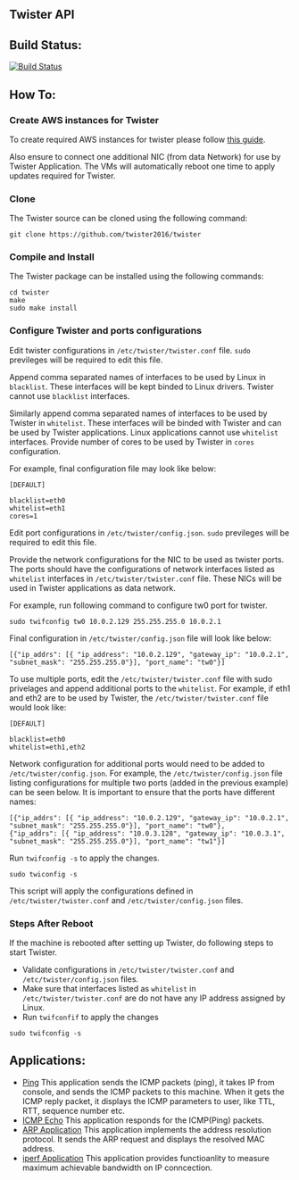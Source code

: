 ## Twister API

## Build Status:
[![Build Status](https://travis-ci.org/twister2016/twister.png)](https://travis-ci.org/twister2016/twister)

## How To:
### Create AWS instances for Twister

To create required AWS instances for twister please follow [this guide](/documentation/Twister_AWS.md).

Also ensure to connect one additional NIC (from data Network) for use by Twister Application. The VMs will automatically reboot one time to apply updates required for Twister.

### Clone
The Twister source can be cloned using the following command:

```
git clone https://github.com/twister2016/twister
```

### Compile and Install
The Twister package can be installed using the following commands:

```
cd twister
make
sudo make install
```
### Configure Twister and ports configurations

Edit  twister configurations in `/etc/twister/twister.conf` file. `sudo` previleges will be required to edit this file.

Append comma separated names of interfaces to be used by Linux in `blacklist`. These interfaces will be kept binded to Linux drivers. Twister cannot use `blacklist` interfaces.

Similarly append comma separated names of interfaces to be used by Twister in `whitelist`. These interfaces will be binded with Twister and can be used by Twister applications. Linux applications cannot use `whitelist` interfaces.
Provide number of cores to be used by Twister in `cores` configuration. 

For example, final configuration file may look like below:
```
[DEFAULT]

blacklist=eth0
whitelist=eth1
cores=1
```
Edit port configurations in `/etc/twister/config.json`. `sudo` previleges will be required to edit this file.

Provide the network configurations for the NIC to be used as twister ports. The ports should have the configurations of network interfaces listed as `whitelist` interfaces in `/etc/twister/twister.conf` file. These NICs will be used in Twister applications as data network.

For example, run following command to configure tw0 port for twister.
```
sudo twifconfig tw0 10.0.2.129 255.255.255.0 10.0.2.1
```

Final configuration in `/etc/twister/config.json` file will look like below:
```
[{"ip_addrs": [{ "ip_address": "10.0.2.129", "gateway_ip": "10.0.2.1", "subnet_mask": "255.255.255.0"}], "port_name": "tw0"}]
```

To use multiple ports, edit the `/etc/twister/twister.conf` file with sudo privelages and append additional ports to the `whitelist`.
For example, if eth1 and eth2 are to be used by Twister, the `/etc/twister/twister.conf` file would look like:

```
[DEFAULT]

blacklist=eth0
whitelist=eth1,eth2
```
Network configuration for additional ports  would need to be added to `/etc/twister/config.json`.
For example, the `/etc/twister/config.json` file listing configurations for multiple two ports (added in the previous example) can be seen below.
It is important to ensure that the ports have different names:

```
[{"ip_addrs": [{ "ip_address": "10.0.2.129", "gateway_ip": "10.0.2.1", "subnet_mask": "255.255.255.0"}], "port_name": "tw0"},
{"ip_addrs": [{ "ip_address": "10.0.3.128", "gateway_ip": "10.0.3.1", "subnet_mask": "255.255.255.0"}], "port_name": "tw1"}]

``` 


Run `twifconfig -s`  to apply the changes.
```
sudo twiconfig -s
```
This script will apply the configurations defined in `/etc/twister/twister.conf` and `/etc/twister/config.json` files.

### Steps After Reboot
If the machine is rebooted after setting up Twister, do following steps to start Twister.
- Validate configurations in `/etc/twister/twister.conf` and `/etc/twister/config.json` files.
- Make sure that interfaces listed as `whitelist` in `/etc/twister/twister.conf` are do not have any IP address assigned by Linux.
- Run `twifconfif` to apply the changes
```
sudo twifconfig -s
```

## Applications:
- [Ping](documentation/example_applications.md#twping) This application sends the ICMP packets (ping), it takes IP from console, and sends the ICMP packets to this machine. When it gets the ICMP reply packet, it displays the ICMP parameters to user, like TTL, RTT, sequence number etc.
- [ICMP Echo](documentation/example_applications.md#twicmpecho) This application responds for the ICMP(Ping) packets.
- [ARP Application](/documentation/example_applications.md#twarp) This application implements the address resolution protocol. It sends the ARP request and displays the resolved MAC address.
- [iperf Application](documentation/example_applications.md#twiperf) This application provides functioanlity to measure maximum achievable bandwidth on IP conncection.




